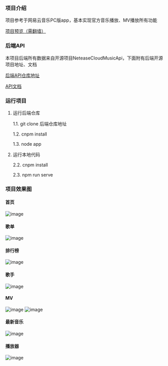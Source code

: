 ### 项目介绍

项目参考于网易云音乐PC版app，基本实现官方音乐播放、MV播放所有功能

[项目预览（需翻墙）](https://vue-netease-cloud-z7fn-jb6offocd-jj-debug.vercel.app/#/individuation)

### 后端API

本项目后端所有数据来自开源项目NeteaseCloudMusicApi，下面附有后端开源项目地址、文档

[后端API仓库地址](https://github.com/Binaryify/NeteaseCloudMusicApi)     

[API文档](https://neteasecloudmusicapi.vercel.app/#/)

### 运行项目

1. 运行后端仓库

    1.1. git clone 后端仓库地址

    1.2. cnpm install

    1.3. node app

2. 运行本地代码

    2.2. cnpm install

    2.3. npm run serve
   
### 项目效果图
#### 首页
![image](https://github.com/jj-debug/Vue-NeteaseCloud/assets/53223108/4978fc06-fe22-45c3-b40c-21884312481e)
#### 歌单
![image](https://github.com/jj-debug/Vue-NeteaseCloud/assets/53223108/b74adc4a-63c1-43b3-9131-e22d6806c68c)
#### 排行榜
![image](https://github.com/jj-debug/Vue-NeteaseCloud/assets/53223108/8ea8b6e4-9480-44e7-9907-52c54712ff97)
#### 歌手
![image](https://github.com/jj-debug/Vue-NeteaseCloud/assets/53223108/870bc561-888e-4774-8d14-ab957f8b8497)
#### MV
![image](https://github.com/jj-debug/Vue-NeteaseCloud/assets/53223108/21419942-1914-40b2-8fab-90d0711560b3)
![image](https://github.com/jj-debug/Vue-NeteaseCloud/assets/53223108/7bc3dd5b-b4ea-454b-b68a-821cd6332bae)
#### 最新音乐
![image](https://github.com/jj-debug/Vue-NeteaseCloud/assets/53223108/e1beb144-dc25-4332-87da-a5f893d0b060)
#### 播放器
![image](https://github.com/jj-debug/Vue-NeteaseCloud/assets/53223108/ba26c70e-c8c4-48ac-969a-80e14ee99873)



